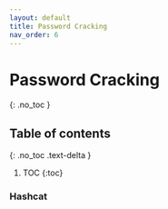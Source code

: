 ```yaml
---
layout: default
title: Password Cracking 
nav_order: 6
---
```


# Password Cracking
{: .no_toc }

## Table of contents
{: .no_toc .text-delta }

1. TOC
{:toc}

### Hashcat
